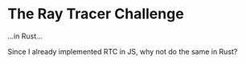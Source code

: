 # The Ray Tracer Challenge
...in Rust...

Since I already implemented RTC in JS, why not do the same in Rust?